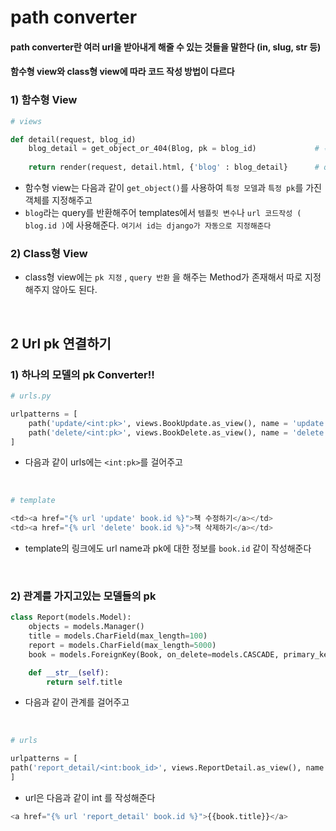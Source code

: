 

# path converter
#### path converter란 여러 url을 받아내게 해줄 수 있는 것들을 말한다 (in, slug, str 등)
#### 함수형 view와 class형 view에 따라 코드 작성 방법이 다르다

### 1) 함수형 View
```python
# views

def detail(request, blog_id)
    blog_detail = get_object_or_404(Blog, pk = blog_id)             # 특정 개체 지정
    
    return render(request, detail.html, {'blog' : blog_detail}      # query 반환
```
- 함수형 view는 다음과 같이 `get_object()`를 사용하여 `특정 모델`과 `특정 pk`를 가진 객체를 지정해주고
- `blog`라는 query를 반환해주어 templates에서 `템플릿 변수`나 `url 코드작성 ( blog.id )`에 사용해준다.
`여기서 id는 django가 자동으로 지정해준다`

### 2) Class형 View
- class형 view에는 `pk 지정` , `query 반환` 을 해주는 Method가 존재해서 따로 지정해주지 않아도 된다. 

<br/>

## 2 Url pk 연결하기 
### 1) 하나의 모델의 pk Converter!!
```python
# urls.py

urlpatterns = [
    path('update/<int:pk>', views.BookUpdate.as_view(), name = 'update'),
    path('delete/<int:pk>', views.BookDelete.as_view(), name = 'delete'),
]
```
- 다음과 같이 urls에는 `<int:pk>`를 걸어주고

<br/>

```python
# template

<td><a href="{% url 'update' book.id %}">책 수정하기</a></td>
<td><a href="{% url 'delete' book.id %}">책 삭제하기</a></td>
```
- template의 링크에도 url name과 pk에 대한 정보를 `book.id` 같이 작성해준다

<br/>

### 2) 관계를 가지고있는 모델들의 pk
```python
class Report(models.Model):
    objects = models.Manager()
    title = models.CharField(max_length=100)
    report = models.CharField(max_length=5000)
    book = models.ForeignKey(Book, on_delete=models.CASCADE, primary_key=True, unique=True)

    def __str__(self):
        return self.title
```
- 다음과 같이 관계를 걸어주고

<br/>

```python
# urls

urlpatterns = [
path('report_detail/<int:book_id>', views.ReportDetail.as_view(), name = 'report_detail'),
]
```
- url은 다음과 같이 int 를 작성해준다

```python
<a href="{% url 'report_detail' book.id %}">{{book.title}}</a>
```
